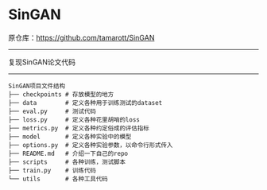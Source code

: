 # SinGAN
原仓库：https://github.com/tamarott/SinGAN

---

复现SinGAN论文代码

---

```shell
SinGAN项目文件结构
├── checkpoints # 存放模型的地方 
├── data        # 定义各种用于训练测试的dataset 
├── eval.py     # 测试代码 
├── loss.py     # 定义各种花里胡哨的loss 
├── metrics.py  # 定义各种约定俗成的评估指标 
├── model       # 定义各种实验中的模型 
├── options.py  # 定义各种实验参数，以命令行形式传入 
├── README.md   # 介绍一下自己的repo 
├── scripts     # 各种训练，测试脚本 
├── train.py    # 训练代码 
└── utils       # 各种工具代码
```
